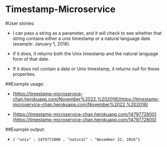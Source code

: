 # Timestamp-Microservice

#User stories:

* I can pass a string as a parameter, and it will check to see whether that string contains either a unix timestamp or a natural language date (example: January 1, 2016).

* If it does, it returns both the Unix timestamp and the natural language form of that date.

* If it does not contain a date or Unix timestamp, it returns null for those properties.

##Example usage:

* [https://timestamp-microservice-chan.herokuapp.com/November%2022,%202016](https://timestamp-microservice-chan.herokuapp.com/November%2022,%202016)

* [https://timestamp-microservice-chan.herokuapp.com/1479772800](https://timestamp-microservice-chan.herokuapp.com/1479772800)

##Example output:

* ```{ "unix" : 1479772800 , "natural" : "November 22, 2016"}```
